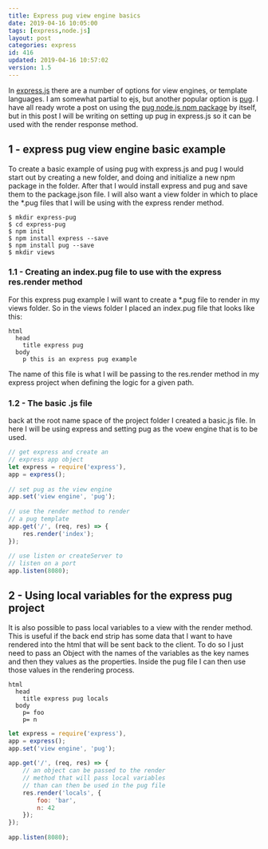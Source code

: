 ```yaml
---
title: Express pug view engine basics
date: 2019-04-16 10:05:00
tags: [express,node.js]
layout: post
categories: express
id: 416
updated: 2019-04-16 10:57:02
version: 1.5
---
```


In [express.js](https://expressjs.com/) there are a number of options for view engines, or template languages. I am somewhat partial to ejs, but another popular option is [pug](https://pugjs.org/api/getting-started.html). I have all ready wrote a post on using the [pug node.js npm package](/2017/12/05/nodejs-pug-getting-started/) by itself, but in this post I will be writing on setting up pug in express.js so it can be used with the render response method.

<!-- more -->

## 1 - express pug view engine basic example

To create a basic example of using pug with express.js and pug I would start out by creating a new folder, and doing and initialize a new npm package in the folder. After that I would install express and pug and save them to the package.json file. I will also want a view folder in which to place the \*.pug files that I will be using with the express render method.

```
$ mkdir express-pug
$ cd express-pug
$ npm init
$ npm install express --save
$ npm install pug --save
$ mkdir views
```


### 1.1 - Creating an index.pug file to use with the express res.render method

For this express pug example I will want to create a \*.pug file to render in my views folder. So in the views folder I placed an index.pug file that looks like this:

```
html
  head
    title express pug
  body
    p this is an express pug example
```

The name of this file is what I will be passing to the res.render method in my express project when defining the logic for a given path.

### 1.2 - The basic .js file

back at the root name space of the project folder I created a basic.js file. In here I will be using express and setting pug as the voew engine that is to be used.

```js
// get express and create an
// express app object
let express = require('express'),
app = express();
 
// set pug as the view engine
app.set('view engine', 'pug');
 
// use the render method to render
// a pug template
app.get('/', (req, res) => {
    res.render('index');
});
 
// use listen or createServer to
// listen on a port
app.listen(8080);
```

## 2 - Using local variables for the express pug project

It is also possible to pass local variables to a view with the render method. This is useful if the back end strip has some data that I want to have rendered into the html that will be sent back to the client. To do so I just need to pass an Object with the names of the variables as the key names and then they values as the properties. Inside the pug file I can then use those values in the rendering process.

```
html
  head
    title express pug locals
  body
    p= foo
    p= n
```

```js
let express = require('express'),
app = express();
app.set('view engine', 'pug');
 
app.get('/', (req, res) => {
    // an object can be passed to the render
    // method that will pass local variables
    // than can then be used in the pug file
    res.render('locals', {
        foo: 'bar',
        n: 42
    });
});
 
app.listen(8080);
```